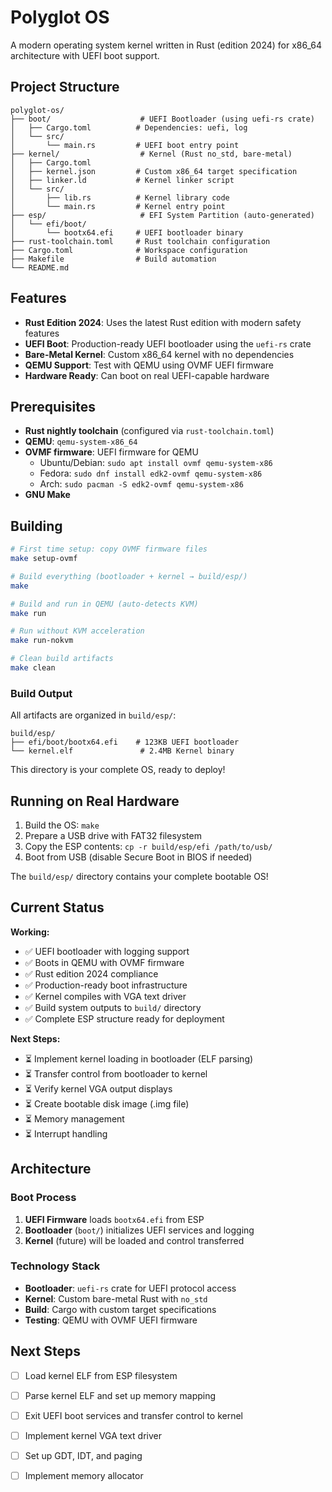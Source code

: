 # Polyglot OS

A modern operating system kernel written in Rust (edition 2024) for x86_64 architecture with UEFI boot support.

## Project Structure

```
polyglot-os/
├── boot/                    # UEFI Bootloader (using uefi-rs crate)
│   ├── Cargo.toml          # Dependencies: uefi, log
│   └── src/
│       └── main.rs         # UEFI boot entry point
├── kernel/                  # Kernel (Rust no_std, bare-metal)
│   ├── Cargo.toml
│   ├── kernel.json         # Custom x86_64 target specification
│   ├── linker.ld           # Kernel linker script
│   └── src/
│       ├── lib.rs          # Kernel library code
│       └── main.rs         # Kernel entry point
├── esp/                     # EFI System Partition (auto-generated)
│   └── efi/boot/
│       └── bootx64.efi     # UEFI bootloader binary
├── rust-toolchain.toml     # Rust toolchain configuration
├── Cargo.toml              # Workspace configuration
├── Makefile                # Build automation
└── README.md
```

## Features

- **Rust Edition 2024**: Uses the latest Rust edition with modern safety features
- **UEFI Boot**: Production-ready UEFI bootloader using the `uefi-rs` crate
- **Bare-Metal Kernel**: Custom x86_64 kernel with no dependencies
- **QEMU Support**: Test with QEMU using OVMF UEFI firmware
- **Hardware Ready**: Can boot on real UEFI-capable hardware

## Prerequisites

- **Rust nightly toolchain** (configured via `rust-toolchain.toml`)
- **QEMU**: `qemu-system-x86_64`
- **OVMF firmware**: UEFI firmware for QEMU
  - Ubuntu/Debian: `sudo apt install ovmf qemu-system-x86`
  - Fedora: `sudo dnf install edk2-ovmf qemu-system-x86`
  - Arch: `sudo pacman -S edk2-ovmf qemu-system-x86`
- **GNU Make**

## Building

```bash
# First time setup: copy OVMF firmware files
make setup-ovmf

# Build everything (bootloader + kernel → build/esp/)
make

# Build and run in QEMU (auto-detects KVM)
make run

# Run without KVM acceleration
make run-nokvm

# Clean build artifacts
make clean
```

### Build Output

All artifacts are organized in `build/esp/`:
```
build/esp/
├── efi/boot/bootx64.efi    # 123KB UEFI bootloader
└── kernel.elf               # 2.4MB Kernel binary
```

This directory is your complete OS, ready to deploy!

## Running on Real Hardware

1. Build the OS: `make`
2. Prepare a USB drive with FAT32 filesystem
3. Copy the ESP contents: `cp -r build/esp/efi /path/to/usb/`
4. Boot from USB (disable Secure Boot in BIOS if needed)

The `build/esp/` directory contains your complete bootable OS!

## Current Status

**Working:**
- ✅ UEFI bootloader with logging support
- ✅ Boots in QEMU with OVMF firmware
- ✅ Rust edition 2024 compliance
- ✅ Production-ready boot infrastructure
- ✅ Kernel compiles with VGA text driver
- ✅ Build system outputs to `build/` directory
- ✅ Complete ESP structure ready for deployment

**Next Steps:**
- ⏳ Implement kernel loading in bootloader (ELF parsing)
- ⏳ Transfer control from bootloader to kernel
- ⏳ Verify kernel VGA output displays
- ⏳ Create bootable disk image (.img file)
- ⏳ Memory management
- ⏳ Interrupt handling

## Architecture

### Boot Process
1. **UEFI Firmware** loads `bootx64.efi` from ESP
2. **Bootloader** (`boot/`) initializes UEFI services and logging
3. **Kernel** (future) will be loaded and control transferred

### Technology Stack
- **Bootloader**: `uefi-rs` crate for UEFI protocol access
- **Kernel**: Custom bare-metal Rust with `no_std`
- **Build**: Cargo with custom target specifications
- **Testing**: QEMU with OVMF UEFI firmware

## Next Steps

- [ ] Load kernel ELF from ESP filesystem
- [ ] Parse kernel ELF and set up memory mapping
- [ ] Exit UEFI boot services and transfer control to kernel
- [ ] Implement kernel VGA text driver
- [ ] Set up GDT, IDT, and paging
- [ ] Implement memory allocator




